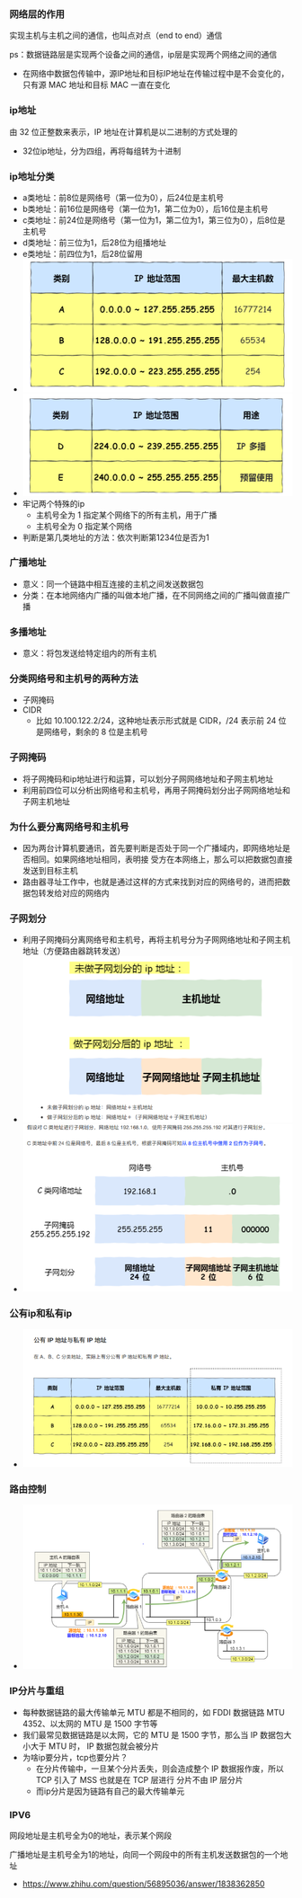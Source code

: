 ### 网络层的作用

实现主机与主机之间的通信，也叫点对点（end to end）通信

ps：数据链路层是实现两个设备之间的通信，ip层是实现两个网络之间的通信

- 在⽹络中数据包传输中，源IP地址和⽬标IP地址在传输过程中是不会变化的，只有源 MAC 地址和⽬标 MAC ⼀直在变化



### ip地址

由 32 位正整数来表示，IP 地址在计算机是以⼆进制的⽅式处理的

- 32位ip地址，分为四组，再将每组转为十进制



### ip地址分类

- a类地址：前8位是网络号（第一位为0），后24位是主机号
- b类地址：前16位是网络号（第一位为1，第二位为0），后16位是主机号
- c类地址：前24位是网络号（第一位为1，第二位为1，第三位为0），后8位是主机号
- d类地址：前三位为1，后28位为组播地址
- e类地址：前四位为1，后28位留用
- ![](../image/IP地址范围（1）.png)
- ![](../image/IP地址范围（2）.png)
- 牢记两个特殊的ip
  - 主机号全为 1 指定某个⽹络下的所有主机，⽤于⼴播
  - 主机号全为 0 指定某个⽹络
- 判断是第几类地址的方法：依次判断第1234位是否为1



### 广播地址

- 意义：同⼀个链路中相互连接的主机之间发送数据包
- 分类：在本地网络内广播的叫做本地广播，在不同网络之间的广播叫做直接广播



### 多播地址

- 意义：将包发送给特定组内的所有主机



### 分类网络号和主机号的两种方法

- 子网掩码
- CIDR
  - ⽐如 10.100.122.2/24，这种地址表示形式就是 CIDR，/24 表示前 24 位是⽹络号，剩余的 8 位是主机号



### 子网掩码

- 将子网掩码和ip地址进行和运算，可以划分子网网络地址和子网主机地址
- 利用前四位可以分析出网络号和主机号，再用子网掩码划分出子网网络地址和子网主机地址



### 为什么要分离网络号和主机号

- 因为两台计算机要通讯，⾸先要判断是否处于同⼀个⼴播域内，即⽹络地址是否相同。如果⽹络地址相同，表明接 受⽅在本⽹络上，那么可以把数据包直接发送到⽬标主机
- 路由器寻址⼯作中，也就是通过这样的⽅式来找到对应的⽹络号的，进⽽把数据包转发给对应的⽹络内



### 子网划分

- 利用子网掩码分离网络号和主机号，再将主机号分为子网网络地址和子网主机地址（方便路由器跳转发送）
- ![](../image/子网划分.png)
- ![](../image/子网划分流程.png)



### 公有ip和私有ip

- ![](../image/公有和私有ip地址.png)



### 路由控制

- ![](../image/路由控制.png)



### IP分片与重组

- 每种数据链路的最⼤传输单元 MTU 都是不相同的，如 FDDI 数据链路 MTU 4352、以太⽹的 MTU 是 1500 字节等
- 我们最常⻅数据链路是以太⽹，它的 MTU 是 1500 字节，那么当 IP 数据包⼤⼩⼤于 MTU 时， IP 数据包就会被分片
- 为啥ip要分片，tcp也要分片？
  - 在分片传输中，⼀旦某个分片丢失，则会造成整个 IP 数据报作废，所以 TCP 引⼊了 MSS 也就是在 TCP 层进⾏ 分片不由 IP 层分片
  - 而ip分片是因为链路有自己的最大传输单元



### IPV6



网段地址是主机号全为0的地址，表示某个网段

广播地址是主机号全为1的地址，向同一个网段中的所有主机发送数据包的一个地址





- https://www.zhihu.com/question/56895036/answer/1838362850
